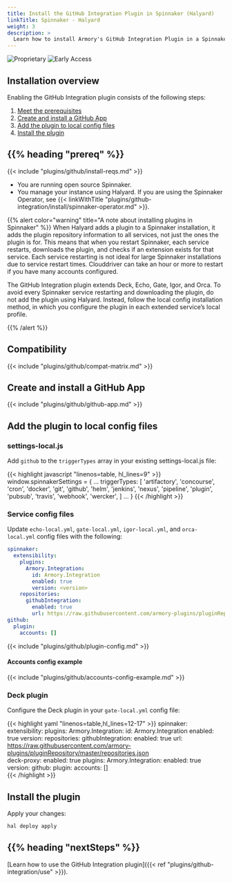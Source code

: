 ```yaml
---
title: Install the GitHub Integration Plugin in Spinnaker (Halyard)
linkTitle: Spinnaker - Halyard
weight: 3
description: >
  Learn how to install Armory's GitHub Integration Plugin in a Spinnaker instance managed by Halyard. The GitHub Integration plugin enables enhanced Spinnaker-GitHub integration.
---
```


![Proprietary](/images/proprietary.svg) ![Early Access](/images/ea.svg)

## Installation overview

Enabling the GitHub Integration plugin consists of the following steps:

1. [Meet the prerequisites](#before-you-begin)
1. [Create and install a GitHub App](#create-and-install-a-github-app)
1. [Add the plugin to local config files](#add-the-plugin-to-local-config-files)
1. [Install the plugin](#install-the-plugin)

## {{% heading "prereq" %}}

{{< include "plugins/github/install-reqs.md" >}}
* You are running open source Spinnaker.
* You manage your instance using Halyard. If you are using the Spinnaker Operator, see {{< linkWithTitle "plugins/github-integration/install/spinnaker-operator.md" >}}.

{{% alert color="warning" title="A note about installing plugins in Spinnaker" %}}
When Halyard adds a plugin to a Spinnaker installation, it adds the plugin repository information to all services, not just the ones the plugin is for. This means that when you restart Spinnaker, each service restarts, downloads the plugin, and checks if an extension exists for that service. Each service restarting is not ideal for large Spinnaker installations due to service restart times. Clouddriver can take an hour or more to restart if you have many accounts configured.

The GitHub Integration plugin extends Deck, Echo, Gate, Igor, and Orca. To avoid every Spinnaker service restarting and downloading the plugin, do not add the plugin using Halyard. Instead, follow the local config installation method, in which you configure the plugin in each extended service’s local profile.

{{% /alert %}}

## Compatibility

{{< include "plugins/github/compat-matrix.md" >}}

## Create and install a GitHub App

{{< include "plugins/github/github-app.md" >}}

## Add the plugin to local config files

### settings-local.js

Add `github` to the `triggerTypes` array in your existing settings-local.js file: 

{{< highlight javascript "linenos=table, hl_lines=9" >}}
window.spinnakerSettings = {
...
triggerTypes: [
    'artifactory',
    'concourse',
    'cron',
    'docker',
    'git',
    'github',
    'helm',
    'jenkins',
    'nexus',
    'pipeline',
    'plugin',
    'pubsub',
    'travis',
    'webhook',
    'wercker',
  ]
...
}
{{< /highlight >}}

### Service config files

Update `echo-local.yml`, `gate-local.yml`, `igor-local.yml`, and `orca-local.yml` config files with the following:

```yaml
spinnaker:
  extensibility:
    plugins:
      Armory.Integration:
        id: Armory.Integration
        enabled: true
        version: <version>
    repositories:
      githubIntegration:
        enabled: true
        url: https://raw.githubusercontent.com/armory-plugins/pluginRepository/master/repositories.json
github:
  plugin:
    accounts: []
```


{{< include "plugins/github/plugin-config.md" >}}


#### Accounts config example

{{< include "plugins/github/accounts-config-example.md" >}}


### Deck plugin

Configure the Deck plugin in your `gate-local.yml` config file:

{{< highlight yaml "linenos=table,hl_lines=12-17" >}}
spinnaker:
  extensibility:
    plugins:
      Armory.Integration:
        id: Armory.Integration
        enabled: true
        version: <version>
    repositories:
      githubIntegration:
        enabled: true
        url: https://raw.githubusercontent.com/armory-plugins/pluginRepository/master/repositories.json  
    deck-proxy:
      enabled: true
      plugins:
         Armory.Integration:
            enabled: true
            version: <version>
github:
  plugin:
    accounts: []   
{{< /highlight >}}

## Install the plugin

Apply your changes:

```bash
hal deploy apply
```

## {{% heading "nextSteps" %}}

[Learn how to use the GitHub Integration plugin]({{< ref "plugins/github-integration/use" >}}).